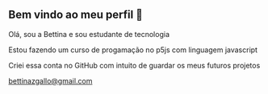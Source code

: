 ## Bem vindo ao meu perfil 👋

Olá, sou a Bettina e sou estudante de tecnologia 

Estou fazendo um curso de progamação no p5js com linguagem javascript

Criei essa conta no GitHub com  intuito de guardar os meus futuros projetos

bettinazgallo@gmail.com
<!--
**BettinaZGallo/BettinaZGallo** is a ✨ _special_ ✨ repository because its `README.md` (this file) appears on your GitHub profile.

Here are some ideas to get you started:

- 🔭 I’m currently working on ...
- 🌱 I’m currently learning ...
- 👯 I’m looking to collaborate on ...
- 🤔 I’m looking for help with ...
- 💬 Ask me about ...
- 📫 How to reach me: ...
- 😄 Pronouns: ...
- ⚡ Fun fact: ...
-->

